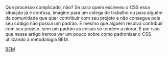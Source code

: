 Que processo complicado, não? Se para quem escreveu o CSS essa situação já é confusa, imagine para um colega de trabalho ou para alguém da comunidade que quer contribuir com seu projeto e não consegue pois seu código não possui um padrão. E mesmo que alguém resolva contribuir com seu projeto, sem um padrão as coisas só tendem a piorar. É por isso que nesse artigo iremos ver um pouco sobre como padronizar o CSS utilizando a metodologia BEM.

[BEM](http://getbem.com)
